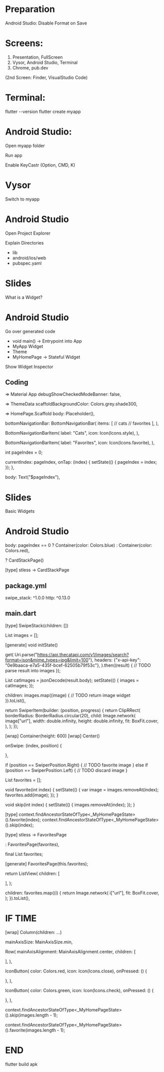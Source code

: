 
# Preparation

Android Studio: Disable Format on Save

# Screens:

1. Presentation, FullScreen
2. Vysor, Android Studio, Terminal
3. Chrome, pub.dev

(2nd Screen: Finder, VisualStudio Code)

# Terminal:

flutter --version
flutter create myapp

# Android Studio:

Open myapp folder

Run app

Enable KeyCastr (Option, CMD, K)

# Vysor

Switch to myapp

# Android Studio

Open Project Explorer

Explain Directories
- lib
- android/ios/web
- pubspec.yaml

# Slides

What is a Widget?

# Android Studio

Go over generated code

- void main() -> Entrypoint into App
- MyApp Widget
- Theme
- MyHomePage -> Stateful Widget

Show Widget Inspector

## Coding

=> Material App
debugShowCheckedModeBanner: false,

=> ThemeData
scaffoldBackgroundColor: Colors.grey.shade300,

=> HomePage.Scaffold
body: Placeholder(),

bottomNavigationBar: BottomNavigationBar(
  items: [
    // cats
    // favorites
  ],
),

BottomNavigationBarItem(
  label: "Cats",
  icon: Icon(Icons.style),
),

BottomNavigationBarItem(
  label: "Favorites",
  icon: Icon(Icons.favorite),
),

int pageIndex = 0;

currentIndex: pageIndex,
onTap: (index) {
  setState(() {
    pageIndex = index;
  });
},

body: Text("$pageIndex"),


# Slides

Basic Widgets

# Android Studio

body: pageIndex == 0
    ? Container(color: Colors.blue)
    : Container(color: Colors.red),

? CardStackPage()

[type] stless -> CardStackPage

## package.yml

swipe_stack: ^1.0.0
http: ^0.13.0

## main.dart

[type] SwipeStack(children: [])

List<dynamic> images = [];

[generate] void initState()

get(
  Uri.parse("https://api.thecatapi.com/v1/images/search?format=json&mime_types=jpg&limit=100"),
  headers: {"x-api-key": "0e9baaca-e7a5-435f-bcef-62505b79f53c"},
).then((result) {
  // TODO parse result into images
});

List<dynamic> catImages = jsonDecode(result.body);
setState(() {
  images = catImages;
});

children: images.map((image) {
  // TODO return image widget        
}).toList(),

return SwiperItem(builder: (position, progress) {
  return ClipRRect(
    borderRadius: BorderRadius.circular(20),
    child: Image.network(
      image["url"],
      width: double.infinity,
      height: double.infinity,
      fit: BoxFit.cover,
    ),
  );
});

[wrap] Container(height: 600)
[wrap] Center()

onSwipe: (index, position) {

},

if (position == SwiperPosition.Right) {
  // TODO favorite image
} else if (position == SwiperPosition.Left) {
  // TODO discard image
}

List<dynamic> favorites = [];

void favorite(int index) {
  setState(() {
    var image = images.removeAt(index);
    favorites.add(image);
  });
}

void skip(int index) {
  setState(() {
    images.removeAt(index);
  });
}

[type] 
context.findAncestorStateOfType<_MyHomePageState>().favorite(index);
context.findAncestorStateOfType<_MyHomePageState>().skip(index);

[type] stless -> FavoritesPage

: FavoritesPage(favorites),

final List<dynamic> favorites;

[generate] FavoritesPage(this.favorites);

return ListView(
  children: [
    
  ],
);

children: favorites.map((i) {
  return Image.network(
    i["url"],
    fit: BoxFit.cover,
  );
}).toList(),


# IF TIME

[wrap] Column(children: ...)

mainAxisSize: MainAxisSize.min,

Row(
  mainAxisAlignment: MainAxisAlignment.center,
  children: [

  ],
),

IconButton(
  color: Colors.red,
  icon: Icon(Icons.close),
  onPressed: () {
    
  },
),

IconButton(
  color: Colors.green,
  icon: Icon(Icons.check),
  onPressed: () {
    
  },
),

context.findAncestorStateOfType<_MyHomePageState>().skip(images.length - 1);

context.findAncestorStateOfType<_MyHomePageState>().favorite(images.length - 1);

# END

flutter build apk